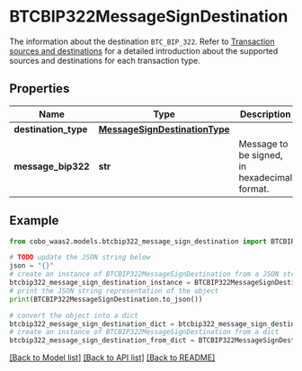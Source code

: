 # BTCBIP322MessageSignDestination

The information about the destination `BTC_BIP_322`. Refer to [Transaction sources and destinations](https://www.cobo.com/developers/v2/guides/transactions/sources-and-destinations) for a detailed introduction about the supported sources and destinations for each transaction type.

## Properties

Name | Type | Description | Notes
------------ | ------------- | ------------- | -------------
**destination_type** | [**MessageSignDestinationType**](MessageSignDestinationType.md) |  | 
**message_bip322** | **str** | Message to be signed, in hexadecimal format. | 

## Example

```python
from cobo_waas2.models.btcbip322_message_sign_destination import BTCBIP322MessageSignDestination

# TODO update the JSON string below
json = "{}"
# create an instance of BTCBIP322MessageSignDestination from a JSON string
btcbip322_message_sign_destination_instance = BTCBIP322MessageSignDestination.from_json(json)
# print the JSON string representation of the object
print(BTCBIP322MessageSignDestination.to_json())

# convert the object into a dict
btcbip322_message_sign_destination_dict = btcbip322_message_sign_destination_instance.to_dict()
# create an instance of BTCBIP322MessageSignDestination from a dict
btcbip322_message_sign_destination_from_dict = BTCBIP322MessageSignDestination.from_dict(btcbip322_message_sign_destination_dict)
```
[[Back to Model list]](../README.md#documentation-for-models) [[Back to API list]](../README.md#documentation-for-api-endpoints) [[Back to README]](../README.md)


